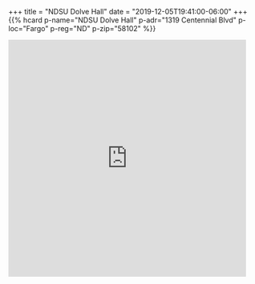 +++
title = "NDSU Dolve Hall"
date = "2019-12-05T19:41:00-06:00"
+++
<span class="genericon genericon-location"></span>
{{% hcard p-name="NDSU Dolve Hall" p-adr="1319 Centennial Blvd" p-loc="Fargo" p-reg="ND" p-zip="58102" %}}

<iframe src="https://www.google.com/maps/embed?pb=!1m18!1m12!1m3!1d2726.398798624339!2d-96.80280948482624!3d46.89487484486427!2m3!1f0!2f0!3f0!3m2!1i1024!2i768!4f13.1!3m3!1m2!1s0x52c8cbd5182061ef%3A0xb0b2a8e7cf52079f!2sDolve%20Hall!5e0!3m2!1sen!2sus!4v1575596580987!5m2!1sen!2sus" width="474" height="474" frameborder="0" style="border:0;" allowfullscreen=""></iframe>
